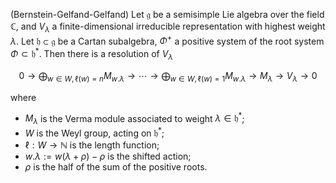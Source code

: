 (Bernstein-Gelfand-Gelfand) Let $\mathfrak{g}$ be a semisimple Lie algebra over the field $\mathbb{C}$, and $V_{\lambda}$ a finite-dimensional irreducible representation with highest weight $\lambda$. Let $\mathfrak{h} \subset \mathfrak{g}$ be a Cartan subalgebra, $\Phi^+$ a positive system of the root system $\Phi \subset \mathfrak{h}^*$. Then there is a resolution of $V_{\lambda}$

$$
0 \to \bigoplus_{w \in W, \ell(w)=n} M_{w . \lambda} \to \cdots \to \bigoplus_{w \in W, \ell(w)=1} M_{w . \lambda} \to M_{\lambda} \to V_{\lambda} \to 0
$$

where

- $M_{\lambda}$ is the Verma module associated to weight $\lambda \in \mathfrak{h}^*$;
- $W$ is the Weyl group, acting on $\mathfrak{h}^*$;
- $\ell: W \to \mathbb{N}$ is the length function;
- $w . \lambda := w(\lambda + \rho) - \rho$ is the shifted action;
- $\rho$ is the half of the sum of the positive roots.
